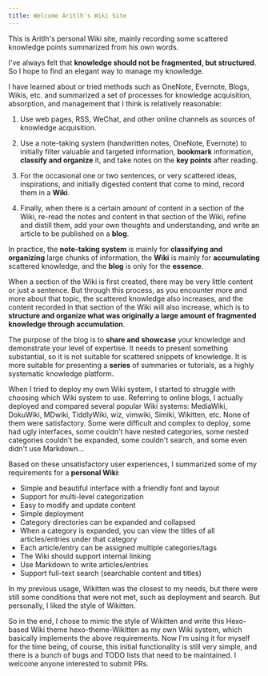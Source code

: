 ```yaml
---
title: Welcome Aritlh's Wiki Site
---
```


This is Aritlh's personal Wiki site, mainly recording some scattered knowledge points summarized from his own words.

I've always felt that **knowledge should not be fragmented, but structured**. So I hope to find an elegant way to manage my knowledge.

I have learned about or tried methods such as OneNote, Evernote, Blogs, Wikis, etc. and summarized a set of processes for knowledge acquisition, absorption, and management that I think is relatively reasonable:

1. Use web pages, RSS, WeChat, and other online channels as sources of knowledge acquisition.

2. Use a note-taking system (handwritten notes, OneNote, Evernote) to initially filter valuable and targeted information, **bookmark** information, **classify and organize** it, and take notes on the **key points** after reading.

3. For the occasional one or two sentences, or very scattered ideas, inspirations, and initially digested content that come to mind, record them in a **Wiki**.

4. Finally, when there is a certain amount of content in a section of the Wiki, re-read the notes and content in that section of the Wiki, refine and distill them, add your own thoughts and understanding, and write an article to be published on a **blog**.

In practice, the **note-taking system** is mainly for **classifying and organizing** large chunks of information, the **Wiki** is mainly for **accumulating** scattered knowledge, and the **blog** is only for the **essence**.

When a section of the Wiki is first created, there may be very little content or just a sentence. But through this process, as you encounter more and more about that topic, the scattered knowledge also increases, and the content recorded in that section of the Wiki will also increase, which is to **structure and organize what was originally a large amount of fragmented knowledge through accumulation**.

The purpose of the blog is to **share and showcase** your knowledge and demonstrate your level of expertise. It needs to present something substantial, so it is not suitable for scattered snippets of knowledge. It is more suitable for presenting a **series** of summaries or tutorials, as a highly systematic knowledge platform.

When I tried to deploy my own Wiki system, I started to struggle with choosing which Wiki system to use. Referring to online blogs, I actually deployed and compared several popular Wiki systems: MediaWiki, DokuWiki, MDwiki, TiddlyWiki, wiz, vimwiki, Simiki, Wikitten, etc. None of them were satisfactory. Some were difficult and complex to deploy, some had ugly interfaces, some couldn't have nested categories, some nested categories couldn't be expanded, some couldn't search, and some even didn't use Markdown...

Based on these unsatisfactory user experiences, I summarized some of my requirements for a **personal Wiki**:

- Simple and beautiful interface with a friendly font and layout
- Support for multi-level categorization
- Easy to modify and update content
- Simple deployment
- Category directories can be expanded and collapsed
- When a category is expanded, you can view the titles of all articles/entries under that category
- Each article/entry can be assigned multiple categories/tags
- The Wiki should support internal linking
- Use Markdown to write articles/entries
- Support full-text search (searchable content and titles)

In my previous usage, Wikitten was the closest to my needs, but there were still some conditions that were not met, such as deployment and search. But personally, I liked the style of Wikitten.

So in the end, I chose to mimic the style of Wikitten and write this Hexo-based Wiki theme hexo-theme-Wikitten as my own Wiki system, which basically implements the above requirements. Now I'm using it for myself for the time being, of course, this initial functionality is still very simple, and there is a bunch of bugs and TODO lists that need to be maintained. I welcome anyone interested to submit PRs.